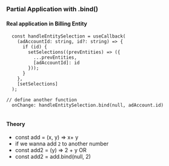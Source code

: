 ### Partial Application with .bind()
#### Real application in Billing Entity
```
  const handleEntitySelection = useCallback(
    (adAccountId: string, id?: string) => {
      if (id) {
        setSelections((prevEntities) => ({
          ...prevEntities,
          [adAccountId]: id
        }));
      }
    },
    [setSelections]
  );

// define another function 
  onChange: handleEntitySelection.bind(null, adAccount.id)
  
  ```
#### Theory
-  const add = (x, y) => x+ y
- if we wanna add `2`  to another number
-  const add2 = (y) => 2 + y    OR
-  const add2 = add.bind(null, 2)

